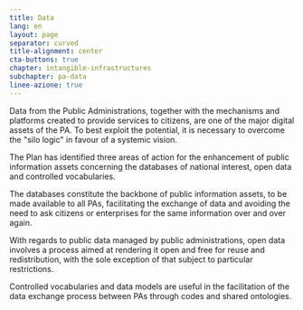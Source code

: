 ```yaml
---
title: Data
lang: en
layout: page
separator: curved
title-alignment: center
cta-buttons: true
chapter: intangible-infrastructures
subchapter: pa-data
linee-azione: true
---
```

Data from the Public Administrations, together with the mechanisms and platforms created to provide services to citizens, are one of the major digital assets of the PA. To best exploit the potential, it is necessary to overcome the &quot;silo logic&quot; in favour of a systemic vision.

The Plan has identified three areas of action for the enhancement of public information assets concerning the databases of national interest, open data and controlled vocabularies.

The databases constitute the backbone of public information assets, to be made available to all PAs, facilitating the exchange of data and avoiding the need to ask citizens or enterprises for the same information over and over again.

With regards to public data managed by public administrations, open data involves a process aimed at rendering it open and free for reuse and redistribution, with the sole exception of that subject to particular restrictions.

Controlled vocabularies and data models are useful in the facilitation of the data exchange process between PAs through codes and shared ontologies.
